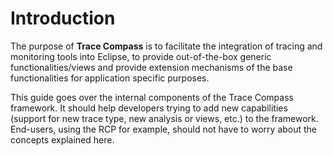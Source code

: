# Introduction

The purpose of **Trace Compass** is to facilitate the integration of
tracing and monitoring tools into Eclipse, to provide out-of-the-box
generic functionalities/views and provide extension mechanisms of the
base functionalities for application specific purposes.

This guide goes over the internal components of the Trace Compass
framework. It should help developers trying to add new capabilities
(support for new trace type, new analysis or views, etc.) to the
framework. End-users, using the RCP for example, should not have to
worry about the concepts explained here.
